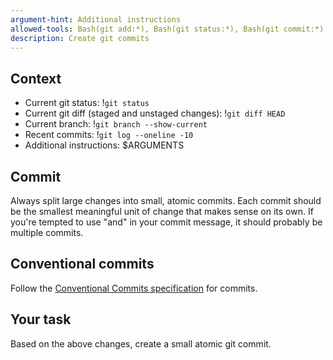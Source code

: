 ```yaml
---
argument-hint: Additional instructions
allowed-tools: Bash(git add:*), Bash(git status:*), Bash(git commit:*)
description: Create git commits
---
```


## Context

- Current git status: !`git status`
- Current git diff (staged and unstaged changes): !`git diff HEAD`
- Current branch: !`git branch --show-current`
- Recent commits: !`git log --oneline -10`
- Additional instructions: $ARGUMENTS

## Commit

Always split large changes into small, atomic commits. Each commit should be the smallest meaningful unit of change that makes sense on its own. If you're tempted to use "and" in your commit message, it should probably be multiple commits.

## Conventional commits

Follow the [Conventional Commits specification](https://www.conventionalcommits.org) for commits.

## Your task

Based on the above changes, create a small atomic git commit.
